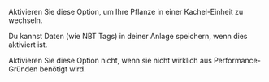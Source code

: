 Aktivieren Sie diese Option, um Ihre Pflanze in einer Kachel-Einheit zu wechseln.

Du kannst Daten (wie NBT Tags) in deiner Anlage speichern, wenn dies aktiviert ist.

Aktivieren Sie diese Option nicht, wenn sie nicht wirklich aus Performance-Gründen benötigt wird.